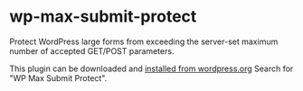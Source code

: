wp-max-submit-protect
=====================

Protect WordPress large forms from exceeding the server-set maximum number of accepted GET/POST parameters.

This plugin can be downloaded and [installed from wordpress.org](http://wordpress.org/plugins/wp-max-submit-protect/) Search for "WP Max Submit Protect".
